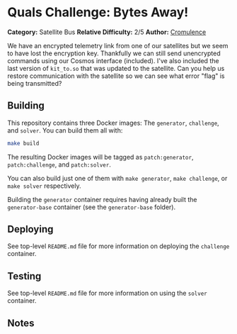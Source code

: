 # Quals Challenge: Bytes Away! #

**Category:** Satellite Bus
**Relative Difficulty:** 2/5
**Author:** [Cromulence](https://cromulence.com/)

We have an encrypted telemetry link from one of our satellites but we seem
to have lost the encryption key. Thankfully we can still send unencrypted
commands using our Cosmos interface (included). I've also included the last
version of `kit_to.so` that was updated to the satellite. Can you help us
restore communication with the satellite so we can see what error "flag" is
being transmitted?


## Building ##

This repository contains three Docker images: The `generator`, `challenge`,
and `solver`. You can build them all with:

```sh
make build
```

The resulting Docker images will be tagged as `patch:generator`,
`patch:challenge`, and `patch:solver`.

You can also build just one of them with `make generator`, `make challenge`,
or `make solver` respectively.

Building the `generator` container requires having already built the
`generator-base` container (see the `generator-base` folder).


## Deploying ##

See top-level `README.md` file for more information on deploying the
`challenge` container.


## Testing ##

See top-level `README.md` file for more information on using the `solver`
container.


## Notes ##
